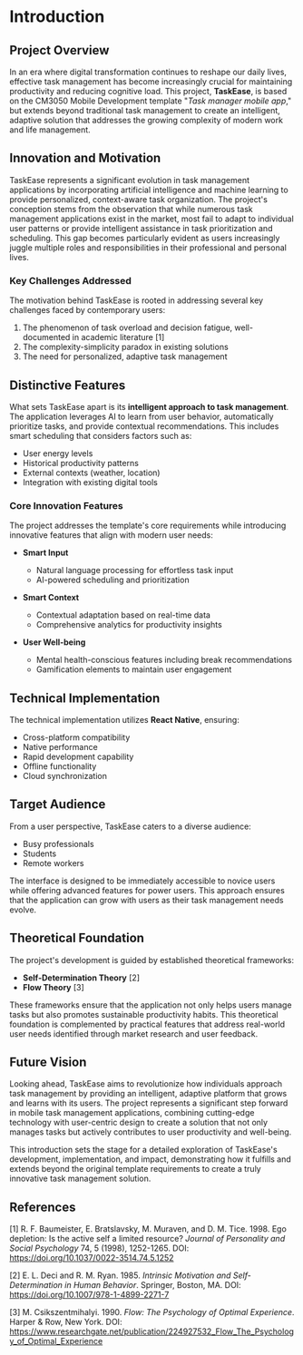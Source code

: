 # Introduction

## Project Overview

In an era where digital transformation continues to reshape our daily lives, effective task management has become increasingly crucial for maintaining productivity and reducing cognitive load. This project, **TaskEase**, is based on the CM3050 Mobile Development template "*Task manager mobile app*," but extends beyond traditional task management to create an intelligent, adaptive solution that addresses the growing complexity of modern work and life management.

## Innovation and Motivation

TaskEase represents a significant evolution in task management applications by incorporating artificial intelligence and machine learning to provide personalized, context-aware task organization. The project's conception stems from the observation that while numerous task management applications exist in the market, most fail to adapt to individual user patterns or provide intelligent assistance in task prioritization and scheduling. This gap becomes particularly evident as users increasingly juggle multiple roles and responsibilities in their professional and personal lives.

### Key Challenges Addressed

The motivation behind TaskEase is rooted in addressing several key challenges faced by contemporary users:

1. The phenomenon of task overload and decision fatigue, well-documented in academic literature [1]
2. The complexity-simplicity paradox in existing solutions
3. The need for personalized, adaptive task management

## Distinctive Features

What sets TaskEase apart is its **intelligent approach to task management**. The application leverages AI to learn from user behavior, automatically prioritize tasks, and provide contextual recommendations. This includes smart scheduling that considers factors such as:

* User energy levels
* Historical productivity patterns
* External contexts (weather, location)
* Integration with existing digital tools

### Core Innovation Features

The project addresses the template's core requirements while introducing innovative features that align with modern user needs:

* **Smart Input**
  - Natural language processing for effortless task input
  - AI-powered scheduling and prioritization
  
* **Smart Context**
  - Contextual adaptation based on real-time data
  - Comprehensive analytics for productivity insights
  
* **User Well-being**
  - Mental health-conscious features including break recommendations
  - Gamification elements to maintain user engagement

## Technical Implementation

The technical implementation utilizes **React Native**, ensuring:
* Cross-platform compatibility
* Native performance
* Rapid development capability
* Offline functionality
* Cloud synchronization

## Target Audience

From a user perspective, TaskEase caters to a diverse audience:
* Busy professionals
* Students
* Remote workers

The interface is designed to be immediately accessible to novice users while offering advanced features for power users. This approach ensures that the application can grow with users as their task management needs evolve.

## Theoretical Foundation

The project's development is guided by established theoretical frameworks:
* **Self-Determination Theory** [2]
* **Flow Theory** [3]

These frameworks ensure that the application not only helps users manage tasks but also promotes sustainable productivity habits. This theoretical foundation is complemented by practical features that address real-world user needs identified through market research and user feedback.

## Future Vision

Looking ahead, TaskEase aims to revolutionize how individuals approach task management by providing an intelligent, adaptive platform that grows and learns with its users. The project represents a significant step forward in mobile task management applications, combining cutting-edge technology with user-centric design to create a solution that not only manages tasks but actively contributes to user productivity and well-being.

This introduction sets the stage for a detailed exploration of TaskEase's development, implementation, and impact, demonstrating how it fulfills and extends beyond the original template requirements to create a truly innovative task management solution.

## References

[1] R. F. Baumeister, E. Bratslavsky, M. Muraven, and D. M. Tice. 1998. Ego depletion: Is the active self a limited resource? *Journal of Personality and Social Psychology* 74, 5 (1998), 1252-1265. DOI: https://doi.org/10.1037/0022-3514.74.5.1252

[2] E. L. Deci and R. M. Ryan. 1985. *Intrinsic Motivation and Self-Determination in Human Behavior*. Springer, Boston, MA. DOI: https://doi.org/10.1007/978-1-4899-2271-7

[3] M. Csikszentmihalyi. 1990. *Flow: The Psychology of Optimal Experience*. Harper & Row, New York. DOI: https://www.researchgate.net/publication/224927532_Flow_The_Psychology_of_Optimal_Experience